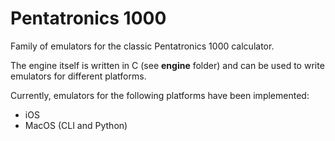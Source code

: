 # Pentatronics 1000

Family of emulators for the classic Pentatronics 1000 calculator.

The engine itself is written in C (see **engine** folder) and can be used to write emulators for different platforms.

Currently, emulators for the following platforms have been implemented:
- iOS
- MacOS (CLI and Python)
